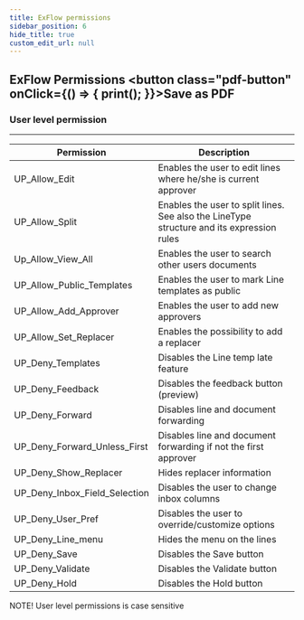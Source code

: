 ```yaml
---
title: ExFlow permissions
sidebar_position: 6
hide_title: true
custom_edit_url: null
---
```

## ExFlow Permissions <button class="pdf-button" onClick={() => { print(); }}>Save as PDF</button>

### User level permission
---
|Permission | Description |
|--- | ---------|
| UP_Allow_Edit | Enables the user to edit lines where he/she is current approver | 
| UP_Allow_Split | Enables the user to split lines. See also the LineType structure and its expression rules|
| Up_Allow_View_All | Enables the user to search other users documents | 
| UP_Allow_Public_Templates | Enables the user to mark Line templates as public |
| UP_Allow_Add_Approver | Enables the user to add new approvers |
| UP_Allow_Set_Replacer | Enables the possibility to add a replacer |
| UP_Deny_Templates | Disables the Line temp late feature|
| UP_Deny_Feedback | Disables the feedback button (preview) |
| UP_Deny_Forward | Disables line and document forwarding|
| UP_Deny_Forward_Unless_First | Disables line and document forwarding if not the first approver|
| UP_Deny_Show_Replacer | Hides replacer information |
| UP_Deny_Inbox_Field_Selection | Disables the user to change inbox columns | 
| UP_Deny_User_Pref | Disables the user to override/customize options | 
| UP_Deny_Line_menu | Hides the menu on the lines | 
| UP_Deny_Save | Disables the Save button | 
| UP_Deny_Validate | Disables the Validate button |
| UP_Deny_Hold | Disables the Hold button |


NOTE! User level permissions is case sensitive 